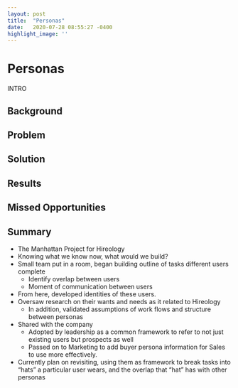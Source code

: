 ```yaml
---
layout: post
title:  "Personas"
date:   2020-07-28 08:55:27 -0400
highlight_image: ''
---
```

# Personas

INTRO

## Background



## Problem



## Solution



## Results



## Missed Opportunities



## Summary

- The Manhattan Project for Hireology
- Knowing what we know now, what would we build?
- Small team put in a room, began building outline of tasks different users complete
    - Identify overlap between users
    - Moment of communication between users
- From here, developed identities of these users.
- Oversaw research on their wants and needs as it related to Hireology
    - In addition, validated assumptions of work flows and structure between personas
- Shared with the company
    - Adopted by leadership as a common framework to refer to not just existing users but prospects as well
    - Passed on to Marketing to add buyer persona information for Sales to use more effectively.
- Currently plan on revisiting, using them as framework to break tasks into “hats” a particular user wears, and the overlap that “hat” has with other personas